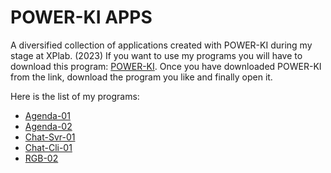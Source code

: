 # POWER-KI APPS
 A diversified collection of applications created with POWER-KI during my stage at XPlab. (2023)
If you want to use my programs you will have to download this program: [POWER-KI](https://github.com/POWER-KI).
Once you have downloaded POWER-KI from the link, download the program you like and finally open it.

Here is the list of my programs:

   * [Agenda-01](https://github.com/AbdullahXPlab/POWER-KI-APPS/tree/main/Agenda)
   * [Agenda-02](https://github.com/AbdullahXPlab/POWER-KI-APPS/tree/main/Agenda)
   * [Chat-Svr-01](https://github.com/AbdullahXPlab/POWER-KI-APPS/tree/main/Chat-Cli-Srv-01)
   * [Chat-Cli-01](https://github.com/AbdullahXPlab/POWER-KI-APPS/tree/main/Chat-Cli-Srv-01)
   * [RGB-02](https://github.com/AbdullahXPlab/POWER-KI-APPS/tree/main/RGB)

